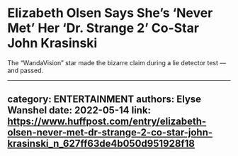 # Elizabeth Olsen Says She’s ‘Never Met’ Her ‘Dr. Strange 2’ Co-Star John Krasinski

The “WandaVision” star made the bizarre claim during a lie detector test — and passed.

---
category: ENTERTAINMENT
authors: Elyse Wanshel
date: 2022-05-14
link: https://www.huffpost.com/entry/elizabeth-olsen-never-met-dr-strange-2-co-star-john-krasinski_n_627ff63de4b050d951928f18
---
